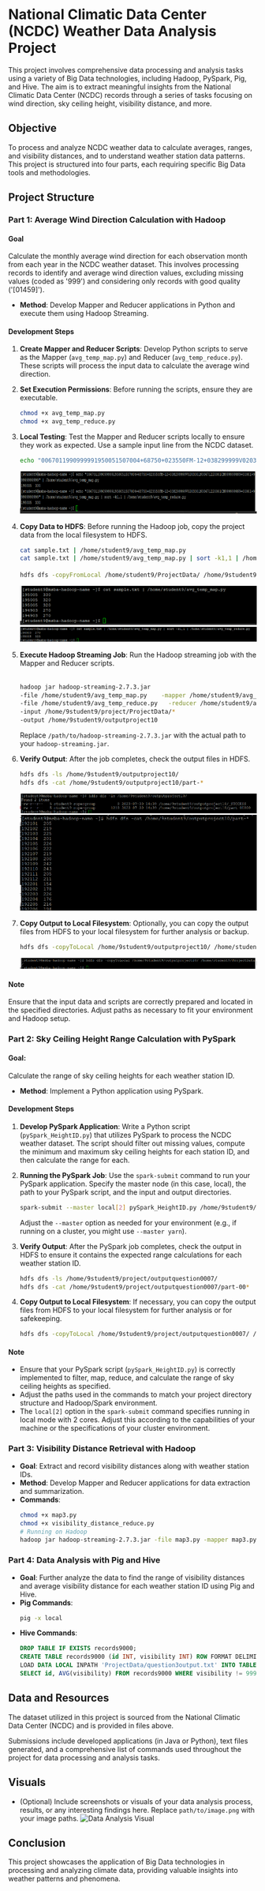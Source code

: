 # National Climatic Data Center (NCDC) Weather Data Analysis Project

This project involves comprehensive data processing and analysis tasks using a variety of Big Data technologies, including Hadoop, PySpark, Pig, and Hive. The aim is to extract meaningful insights from the National Climatic Data Center (NCDC) records through a series of tasks focusing on wind direction, sky ceiling height, visibility distance, and more.

## Objective

To process and analyze NCDC weather data to calculate averages, ranges, and visibility distances, and to understand weather station data patterns. This project is structured into four parts, each requiring specific Big Data tools and methodologies.

## Project Structure

### Part 1: Average Wind Direction Calculation with Hadoop

#### Goal
Calculate the monthly average wind direction for each observation month from each year in the NCDC weather dataset. This involves processing records to identify and average wind direction values, excluding missing values (coded as '999') and considering only records with good quality ('[01459]').
- **Method**: Develop Mapper and Reducer applications in Python and execute them using Hadoop Streaming.
#### Development Steps
1. **Create Mapper and Reducer Scripts**: Develop Python scripts to serve as the Mapper (`avg_temp_map.py`) and Reducer (`avg_temp_reduce.py`). These scripts will process the input data to calculate the average wind direction.

2. **Set Execution Permissions**: Before running the scripts, ensure they are executable.
    ```bash
    chmod +x avg_temp_map.py
    chmod +x avg_temp_reduce.py
    ```

3. **Local Testing**: Test the Mapper and Reducer scripts locally to ensure they work as expected. Use a sample input line from the NCDC dataset.
    ```bash
    echo "0067011990999991950051507004+68750+023550FM-12+038299999V0203301N00671220001CN9999999N9+00001+99999999999" | ./avg_temp_map.py | sort -k1,1 | ./avg_temp_reduce.py
    ```
   
   ![Part 1/Images/Picture.png](https://github.com/prachitiJadhav/National-Climatic-Data-Center-NCDC-Weather-Data-Analysis/blob/main/Part%201/Images/Picture.png)

5. **Copy Data to HDFS**: Before running the Hadoop job, copy the project data from the local filesystem to HDFS.
    ```bash
    cat sample.txt | /home/student9/avg_temp_map.py
    cat sample.txt | /home/student9/avg_temp_map.py | sort -k1,1 | /home/student9/avg_temp_reduce.py
    
    hdfs dfs -copyFromLocal /home/student9/ProjectData/ /home/9student9/project/

    ```
    ![Part 1/Images/Picture1.png](https://github.com/prachitiJadhav/National-Climatic-Data-Center-NCDC-Weather-Data-Analysis/blob/main/Part%201/Images/Picture1.png)
    ![Part 1/Images/Picture2.png](https://github.com/prachitiJadhav/National-Climatic-Data-Center-NCDC-Weather-Data-Analysis/blob/main/Part%201/Images/Picture2.png)
   
6. **Execute Hadoop Streaming Job**: Run the Hadoop streaming job with the Mapper and Reducer scripts.
    ```bash
    
    hadoop jar hadoop-streaming-2.7.3.jar
    -file /home/student9/avg_temp_map.py    -mapper /home/student9/avg_temp_map.py
    -file /home/student9/avg_temp_reduce.py   -reducer /home/student9/avg_temp_reduce.py
    -input /home/9student9/project/ProjectData/*
    -output /home/9student9/outputproject10

    ```

    Replace `/path/to/hadoop-streaming-2.7.3.jar` with the actual path to your `hadoop-streaming.jar`.

7. **Verify Output**: After the job completes, check the output files in HDFS.
    ```bash
    hdfs dfs -ls /home/9student9/outputproject10/
    hdfs dfs -cat /home/9student9/outputproject10/part-*
    ```
   ![Part 1/Images/Picture3.png](https://github.com/prachitiJadhav/National-Climatic-Data-Center-NCDC-Weather-Data-Analysis/blob/main/Part%201/Images/Picture3.png)
   ![Part 1/Images/Picture4.png](https://github.com/prachitiJadhav/National-Climatic-Data-Center-NCDC-Weather-Data-Analysis/blob/main/Part%201/Images/Picture4.png)

9. **Copy Output to Local Filesystem**: Optionally, you can copy the output files from HDFS to your local filesystem for further analysis or backup.
    ```bash
    hdfs dfs -copyToLocal /home/9student9/outputproject10/ /home/student9/ProjectData/
    ```
    ![Part 1/Images/Picture5.png](https://github.com/prachitiJadhav/National-Climatic-Data-Center-NCDC-Weather-Data-Analysis/blob/main/Part%201/Images/Picture5.png)

#### Note
Ensure that the input data and scripts are correctly prepared and located in the specified directories. Adjust paths as necessary to fit your environment and Hadoop setup.


### Part 2: Sky Ceiling Height Range Calculation with PySpark

#### Goal: 
Calculate the range of sky ceiling heights for each weather station ID.
- **Method**: Implement a Python application using PySpark.



#### Development Steps
1. **Develop PySpark Application**: Write a Python script (`pySpark_HeightID.py`) that utilizes PySpark to process the NCDC weather dataset. The script should filter out missing values, compute the minimum and maximum sky ceiling heights for each station ID, and then calculate the range for each.

2. **Running the PySpark Job**: Use the `spark-submit` command to run your PySpark application. Specify the master node (in this case, local), the path to your PySpark script, and the input and output directories.
    ```bash
    spark-submit --master local[2] pySpark_HeightID.py /home/9student9/project/ProjectData/* /home/9student9/project/outputquestion0007/
    ```
    Adjust the `--master` option as needed for your environment (e.g., if running on a cluster, you might use `--master yarn`).

3. **Verify Output**: After the PySpark job completes, check the output in HDFS to ensure it contains the expected range calculations for each weather station ID.
    ```bash
    hdfs dfs -ls /home/9student9/project/outputquestion0007/
    hdfs dfs -cat /home/9student9/project/outputquestion0007/part-00*
    ```

4. **Copy Output to Local Filesystem**: If necessary, you can copy the output files from HDFS to your local filesystem for further analysis or for safekeeping.
    ```bash
    hdfs dfs -copyToLocal /home/9student9/project/outputquestion0007/ /home/student9/ProjectData/
    ```

#### Note
- Ensure that your PySpark script (`pySpark_HeightID.py`) is correctly implemented to filter, map, reduce, and calculate the range of sky ceiling heights as specified.
- Adjust the paths used in the commands to match your project directory structure and Hadoop/Spark environment.
- The `local[2]` option in the `spark-submit` command specifies running in local mode with 2 cores. Adjust this according to the capabilities of your machine or the specifications of your cluster environment.

### Part 3: Visibility Distance Retrieval with Hadoop

- **Goal**: Extract and record visibility distances along with weather station IDs.
- **Method**: Develop Mapper and Reducer applications for data extraction and summarization.
- **Commands**:
    ```bash
    chmod +x map3.py
    chmod +x visibility_distance_reduce.py
    # Running on Hadoop
    hadoop jar hadoop-streaming-2.7.3.jar -file map3.py -mapper map3.py -file visibility_distance_reduce.py -reducer visibility_distance_reduce.py -input /project/ProjectData/* -output /outputproject03
    ```

### Part 4: Data Analysis with Pig and Hive

- **Goal**: Further analyze the data to find the range of visibility distances and average visibility distance for each weather station ID using Pig and Hive.
- **Pig Commands**:
    ```bash
    pig -x local
    ```
- **Hive Commands**:
    ```sql
    DROP TABLE IF EXISTS records9000;
    CREATE TABLE records9000 (id INT, visibility INT) ROW FORMAT DELIMITED FIELDS TERMINATED BY '\t';
    LOAD DATA LOCAL INPATH 'ProjectData/question3output.txt' INTO TABLE records9000;
    SELECT id, AVG(visibility) FROM records9000 WHERE visibility != 99999 GROUP BY id;
    ```

## Data and Resources

The dataset utilized in this project is sourced from the National Climatic Data Center (NCDC) and is provided in files above.

Submissions include developed applications (in Java or Python), text files generated, and a comprehensive list of commands used throughout the project for data processing and analysis tasks.

## Visuals

- (Optional) Include screenshots or visuals of your data analysis process, results, or any interesting findings here. Replace `path/to/image.png` with your image paths.
    ![Data Analysis Visual](path/to/image.png)

## Conclusion

This project showcases the application of Big Data technologies in processing and analyzing climate data, providing valuable insights into weather patterns and phenomena.

